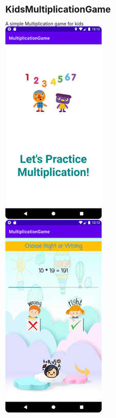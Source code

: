 # KidsMultiplicationGame
A simple Multiplication game for kids 
<img
  src="https://github.com/ShahEdJamhour/KidsMultiplicationGame/blob/main/Screenshot_20230506_151228.png"
  alt="Alt text"
  title="Optional title"
  style="display: inline-block; margin: 0 auto; max-width: 300px">
<img
  src="https://github.com/ShahEdJamhour/KidsMultiplicationGame/blob/main/Screenshot_20230506_151250.png"
  alt="Alt text"
  title="Optional title"
  style="display: inline-block; margin: 0 auto; max-width: 300px">
